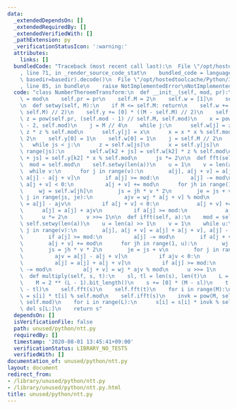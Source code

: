 ```yaml
---
data:
  _extendedDependsOn: []
  _extendedRequiredBy: []
  _extendedVerifiedWith: []
  _pathExtension: py
  _verificationStatusIcon: ':warning:'
  attributes:
    links: []
  bundledCode: "Traceback (most recent call last):\n  File \"/opt/hostedtoolcache/Python/3.9.0/x64/lib/python3.9/site-packages/onlinejudge_verify/documentation/build.py\"\
    , line 71, in _render_source_code_stat\n    bundled_code = language.bundle(stat.path,\
    \ basedir=basedir).decode()\n  File \"/opt/hostedtoolcache/Python/3.9.0/x64/lib/python3.9/site-packages/onlinejudge_verify/languages/python.py\"\
    , line 85, in bundle\n    raise NotImplementedError\nNotImplementedError\n"
  code: "class NumberTheroemTransform:\n  def __init__(self, mod, pr):\n    self.mod\
    \ = mod\n    self.pr = pr\n    self.M = 2\n    self.w = [1]\n    self.y = [1]\n\
    \n  def setwy(self, M):\n    if M <= self.M: return\n    self.w += [0] * ((M -\
    \ self.M) // 2)\n    self.y += [0] * ((M - self.M) // 2)\n    self.M = M\n   \
    \ z = pow(self.pr, (self.mod - 1) // self.M, self.mod)\n    x = pow(z, self.mod\
    \ - 2, self.mod)\n    j = M // 4\n    while j:\n      self.w[j] = z\n      z =\
    \ z * z % self.mod\n      self.y[j] = x\n      x = x * x % self.mod\n      j //=\
    \ 2\n    self.y[0] = 1\n    self.w[0] = 1\n    j = self.M // 2\n    js = 2\n \
    \   while js < j:\n      z = self.w[js]\n      x = self.y[js]\n      for k2 in\
    \ range(js):\n        self.w[k2 + js] = self.w[k2] * z % self.mod\n        self.y[k2\
    \ + js] = self.y[k2] * x % self.mod\n      js *= 2\n\n  def fft(self, a):\n  \
    \  mod = self.mod\n    self.setwy(len(a))\n    u = 1\n    v = len(a) >> 1\n  \
    \  while v:\n      for j in range(v):\n        a[j], a[j + v] = a[j] + a[j + v],\
    \ a[j] - a[j + v]\n        if a[j] >= mod:\n          a[j] -= mod\n        if\
    \ a[j + v] < 0:\n          a[j + v] += mod\n      for jh in range(1, u):\n   \
    \     wj = self.w[jh]\n        js = jh * v * 2\n        je = js + v\n        for\
    \ j in range(js, je):\n          ajv = wj * a[j + v] % mod\n          a[j + v]\
    \ = a[j] - ajv\n          if a[j + v] < 0:\n            a[j + v] += mod\n    \
    \      a[j] = a[j] + ajv\n          if a[j] >= mod:\n            a[j] -= mod\n\
    \      u *= 2\n      v >>= 1\n\n  def ifft(self, a):\n    mod = self.mod\n   \
    \ self.setwy(len(a))\n    u = len(a) >> 1\n    v = 1\n    while u:\n      for\
    \ j in range(v):\n        a[j], a[j + v] = a[j] + a[j + v], a[j] - a[j + v]\n\
    \        if a[j] >= mod:\n          a[j] -= mod\n        if a[j + v] < 0:\n  \
    \        a[j + v] += mod\n      for jh in range(1, u):\n        wj = self.y[jh]\n\
    \        js = jh * v * 2\n        je = js + v\n        for j in range(js, je):\n\
    \          ajv = a[j] - a[j + v]\n          if ajv < 0:\n            ajv += mod\n\
    \          a[j] = a[j] + a[j + v]\n          if a[j] >= mod:\n            a[j]\
    \ -= mod\n          a[j + v] = wj * ajv % mod\n      u >>= 1\n      v *= 2\n\n\
    \  def multiply(self, s, t):\n    sl, tl = len(s), len(t)\n    L = sl + tl - 1\n\
    \    M = 2 ** (L - 1).bit_length()\n    s += [0] * (M - sl)\n    t += [0] * (M\
    \ - tl)\n    self.fft(s)\n    self.fft(t)\n    for i in range(M):\n      s[i]\
    \ = s[i] * t[i] % self.mod\n    self.ifft(s)\n    invk = pow(M, self.mod - 2,\
    \ self.mod)\n    for i in range(L):\n      s[i] = s[i] * invk % self.mod\n   \
    \ del s[L:]\n    return s"
  dependsOn: []
  isVerificationFile: false
  path: unused/python/ntt.py
  requiredBy: []
  timestamp: '2020-08-01 13:45:41+09:00'
  verificationStatus: LIBRARY_NO_TESTS
  verifiedWith: []
documentation_of: unused/python/ntt.py
layout: document
redirect_from:
- /library/unused/python/ntt.py
- /library/unused/python/ntt.py.html
title: unused/python/ntt.py
---
```

